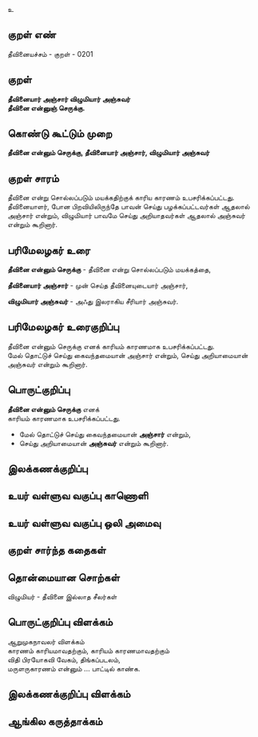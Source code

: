 உ

## குறள் எண் 

தீவினையச்சம் - குறள் - 0201  

## குறள் 

**தீவினையார் அஞ்சார் விழுமியார் அஞ்சுவர்  
தீவினை என்னுஞ் செருக்கு.** 

## கொண்டு கூட்டும் முறை

**தீவினை என்னும் செருக்கு, தீவினையார் அஞ்சார், விழுமியார் அஞ்சுவர்**  

## குறள் சாரம் 

தீவினை என்று சொல்லப்படும் மயக்கதிற்குக் காரிய காரணம் உபசரிக்கப்பட்டது.  
தீவினையாளர், போன பிறவியிலிருந்தே பாவன் செய்து பழக்கப்பட்டவர்கள் ஆதலால் அஞ்சார் என்றும், விழுமியார் பாவமே செய்து அறியாதவர்கள் ஆதலால் அஞ்சுவர் என்றும் கூறினார்.

## பரிமேலழகர் உரை

**தீவினை என்னும் செருக்கு** - தீவினை என்று சொல்லப்படும் மயக்கத்தை,  

**தீவினையார் அஞ்சார்** - முன் செய்த தீவினையுடையார் அஞ்சார்,  

**விழுமியார் அஞ்சுவர்** - அஃது இலராகிய சீரியார் அஞ்சுவர்.

## பரிமேலழகர் உரைகுறிப்பு   

தீவினை என்னும் செருக்கு எனக் காரியம் காரணமாக உபசரிக்கப்பட்டது.  
மேல் தொட்டுச் செய்து கைவந்தமையான் அஞ்சார் என்றும், செய்து அறியாமையான் அஞ்சுவர் என்றும் கூறினார்.  

## பொருட்குறிப்பு 

**தீவினை என்னும் செருக்கு** எனக்  
காரியம் காரணமாக உபசரிக்கப்பட்டது.  

* மேல் தொட்டுச் செய்து கைவந்தமையான் **அஞ்சார்** என்றும்,  
* செய்து அறியாமையான் **அஞ்சுவர்** என்றும் கூறினார்.  

## இலக்கணக்குறிப்பு  


## உயர் வள்ளுவ வகுப்பு காணொளி


## உயர் வள்ளுவ வகுப்பு ஒலி அமைவு 

 
## குறள் சார்ந்த கதைகள் 


## தொன்மையான சொற்கள்

விழுமியர் - தீவினை இல்லாத சீலர்கள்

## பொருட்குறிப்பு விளக்கம்

ஆறுமுகநாவலர் விளக்கம்   
காரணம் காரியமாவதற்கும், காரியம் காரணமாவதற்கும்  
விதி பிரயோகவி வேகம், திங்கப்படலம்,  
மருளருகாரணம் என்னும் ... பாட்டில் காண்க.

## இலக்கணக்குறிப்பு விளக்கம்


## ஆங்கில கருத்தாக்கம் 


